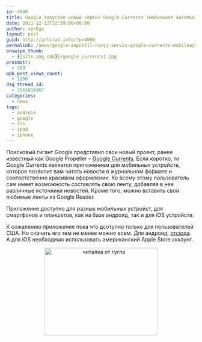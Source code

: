 ```yaml
---
id: 4090
title: Google запустил новый сервис Google Currents (мобильная читалка)
date: 2011-12-12T22:59:00+00:00
author: serEga
layout: post
guid: http://artslab.info/?p=4090
permalink: /news/google-zapustil-novyj-servis-google-currents-mobilnaya-chitalka/
onswipe_thumb:
  - {{site.img_cdn}}/google_currents1.jpg
prosmotr:
  - 169
wpb_post_views_count:
  - 1290
dsq_thread_id:
  - 1565016967
categories:
  - news
tags:
  - android
  - google
  - ios
  - ipad
  - iphone
---
```

<center>
</center>

Поисковый гигант Google представил свои новый проект, ранее известный как Google Propeller &#8211; [Google Currents](http://www.google.com/producer/currents). Если коротко, то Google Currents является приложением для мобильных устройств, которое позволит вам читать новости в журнальном формате и соответственно красивом оформлении. Ко всему этому пользователь сам имеет возможность составлять свою ленту, добавляя в нее различные источники новостей. Кроме того, можно вставить свои любимые ленты из Google Reader.

Приложение доступно для разных мобильных устройст, для смартфонов и планшетов, как на базе андроид, так и для iOS устройств.

К сожалению приложение пока что дсотупно только для пользователей США. Но скачать его тем не менее можно всем. Для андроид, [отсюда](http://www.shenye.co.uk/files/Currents_1.0.apk). А для iOS необходимо использовать американский Apple Store аккаунт.

<center>
  <a href="{{site.img_cdn}}/google_currents1.jpg"><img src="{{site.img_cdn}}/google_currents1-300x233.jpg" alt="читалка от гугла" title="google_currents" width="300" height="233" class="alignnone size-medium wp-image-4095" /></a>
</center>